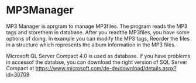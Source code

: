 # MP3Manager
MP3 Manager is aprgram to manage MP3files.
The program reads the MP3 tags and storethem in database. After you readthe MP3files, you have some options of doing.
In example you can modify the MP3 tags, Reorder the files in a structure which represents the album information in the MP3 files.

Microsoft QL Server Compact 4.0 is used as database. If you have problems in accessof the databse, you can download the right version of SQL Server Compact at https://www.microsoft.com/de-de/download/details.aspx?id=30709
